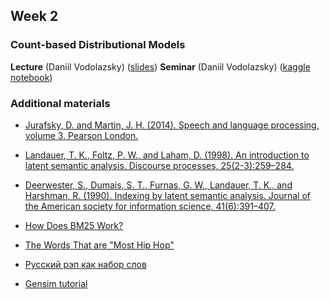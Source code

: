 ## Week 2 ##
### Count-based Distributional Models ###

**Lecture** (Daniil Vodolazsky) ([slides](https://yadi.sk/i/S0B1PxvQn0kAig))
**Seminar** (Daniil Vodolazsky) ([kaggle notebook](https://www.kaggle.com/s231644/a-simple-information-retrieval-system))

### Additional materials ###
* [Jurafsky, D. and Martin, J. H. (2014). Speech and language processing, volume 3. Pearson London.](https://web.stanford.edu/~jurafsky/slp3/)
* [Landauer, T. K., Foltz, P. W., and Laham, D. (1998). An introduction to latent semantic analysis. Discourse processes, 25(2-3):259–284.](http://lsa.colorado.edu/papers/dp1.LSAintro.pdf)
* [Deerwester, S., Dumais, S. T., Furnas, G. W., Landauer, T. K., and Harshman, R. (1990). Indexing by latent semantic analysis. Journal of the American society for information science, 41(6):391–407.](http://lsa.colorado.edu/papers/JASIS.lsi.90.pdf)

* [How Does BM25 Work?](https://www.quora.com/How-does-BM25-work)
* [The Words That are "Most Hip Hop"](https://pudding.cool/2017/09/hip-hop-words/)
* [Русский рэп как набор слов](https://yandex.ru/company/researches/2018/rap)

* [Gensim tutorial](https://radimrehurek.com/gensim/tutorial.html)

